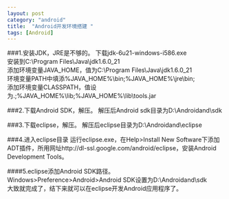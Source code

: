 ```yaml
---
layout: post
category: "android"
title:  "Android开发环境搭建 "
tags: [Android]
---
```


###1.安装JDK，JRE是不够的。
下载jdk-6u21-windows-i586.exe<br/>
安装到C:\Program Files\Java\jdk1.6.0_21<br/>
添加环境变量JAVA_HOME，值为C:\Program Files\Java\jdk1.6.0_21<br/>
环境变量PATH中填添%JAVA_HOME%\bin;%JAVA_HOME%\jre\bin;<br/>
添加环境变量CLASSPATH，值设为.;%JAVA_HOME%\lib;%JAVA_HOME%\lib\tools.jar<br/>

###2.下载Android SDK，解压。
解压后Android sdk目录为D:\Androidand\sdk

###3.下载eclipse，解压。
解压后eclipse目录为D:\Androidand\eclipse

###4.进入eclipse目录
运行eclipse.exe，在Help>Install New Software下添加ADT插件，所用网址http://dl-ssl.google.com/android/eclipse，安装Android Development Tools。

####5.eclipse添加Android SDK路径。
Windows>Preference>Android>Android SDK设置为D:\Androidand\sdk<br/>
大致就完成了，结下来就可以在eclipse开发Android应用程序了。
